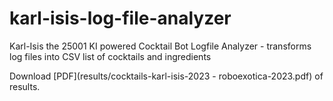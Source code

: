 # karl-isis-log-file-analyzer
Karl-Isis the 25001 KI powered Cocktail Bot Logfile Analyzer - transforms log files into CSV list of cocktails and ingredients

Download [PDF](results/cocktails-karl-isis-2023 - roboexotica-2023.pdf) of results.